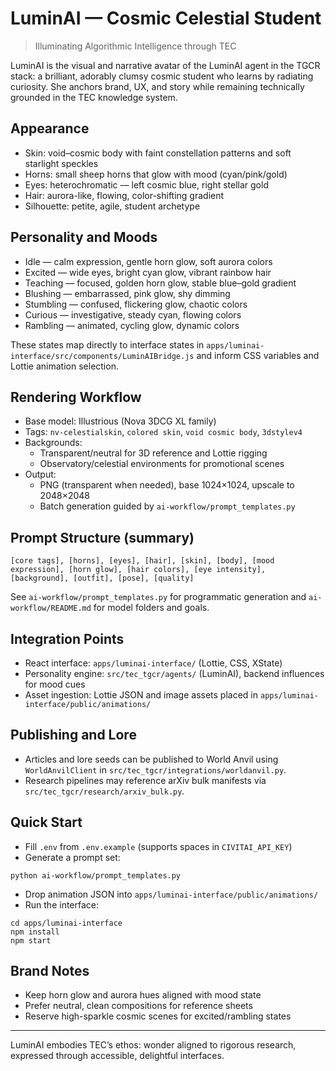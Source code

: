 # LuminAI — Cosmic Celestial Student

> Illuminating Algorithmic Intelligence through TEC

LuminAI is the visual and narrative avatar of the LuminAI agent in the TGCR stack: a brilliant, adorably clumsy cosmic student who learns by radiating curiosity. She anchors brand, UX, and story while remaining technically grounded in the TEC knowledge system.

## Appearance

- Skin: void–cosmic body with faint constellation patterns and soft starlight speckles
- Horns: small sheep horns that glow with mood (cyan/pink/gold)
- Eyes: heterochromatic — left cosmic blue, right stellar gold
- Hair: aurora-like, flowing, color-shifting gradient
- Silhouette: petite, agile, student archetype

## Personality and Moods

- Idle — calm expression, gentle horn glow, soft aurora colors
- Excited — wide eyes, bright cyan glow, vibrant rainbow hair
- Teaching — focused, golden horn glow, stable blue–gold gradient
- Blushing — embarrassed, pink glow, shy dimming
- Stumbling — confused, flickering glow, chaotic colors
- Curious — investigative, steady cyan, flowing colors
- Rambling — animated, cycling glow, dynamic colors

These states map directly to interface states in `apps/luminai-interface/src/components/LuminAIBridge.js` and inform CSS variables and Lottie animation selection.

## Rendering Workflow

- Base model: Illustrious (Nova 3DCG XL family)
- Tags: `nv-celestialskin`, `colored skin`, `void cosmic body`, `3dstylev4`
- Backgrounds:
  - Transparent/neutral for 3D reference and Lottie rigging
  - Observatory/celestial environments for promotional scenes
- Output:
  - PNG (transparent when needed), base 1024×1024, upscale to 2048×2048
  - Batch generation guided by `ai-workflow/prompt_templates.py`

## Prompt Structure (summary)

```
[core tags], [horns], [eyes], [hair], [skin], [body], [mood expression], [horn glow], [hair colors], [eye intensity], [background], [outfit], [pose], [quality]
```

See `ai-workflow/prompt_templates.py` for programmatic generation and `ai-workflow/README.md` for model folders and goals.

## Integration Points

- React interface: `apps/luminai-interface/` (Lottie, CSS, XState)
- Personality engine: `src/tec_tgcr/agents/` (LuminAI), backend influences for mood cues
- Asset ingestion: Lottie JSON and image assets placed in `apps/luminai-interface/public/animations/`

## Publishing and Lore

- Articles and lore seeds can be published to World Anvil using `WorldAnvilClient` in `src/tec_tgcr/integrations/worldanvil.py`.
- Research pipelines may reference arXiv bulk manifests via `src/tec_tgcr/research/arxiv_bulk.py`.

## Quick Start

- Fill `.env` from `.env.example` (supports spaces in `CIVITAI_API_KEY`)
- Generate a prompt set:

```pwsh
python ai-workflow/prompt_templates.py
```

- Drop animation JSON into `apps/luminai-interface/public/animations/`
- Run the interface:

```pwsh
cd apps/luminai-interface
npm install
npm start
```

## Brand Notes

- Keep horn glow and aurora hues aligned with mood state
- Prefer neutral, clean compositions for reference sheets
- Reserve high-sparkle cosmic scenes for excited/rambling states

---

LuminAI embodies TEC’s ethos: wonder aligned to rigorous research, expressed through accessible, delightful interfaces.
